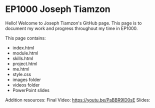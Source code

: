 # EP1000 Joseph Tiamzon
Hello!
  Welcome to Joseph Tiamzon's GitHub page. This page is to document my work and progress throughout my time in EP1000.
  
  This page contains:
  <ul>
  <li>index.html</li>
  <li>module.html</li>
  <li>skills.html</li>
  <li>project.html</li>
  <li>me.html</li>
  <li>style.css</li>
  <li>images folder</li>
  <li>videos folder</li>
  <li>PowerPoint slides</li>
  </ul>
  
  Addition resources:
  Final Video: https://youtu.be/PaBBR9ID0sE
  Slides: 

